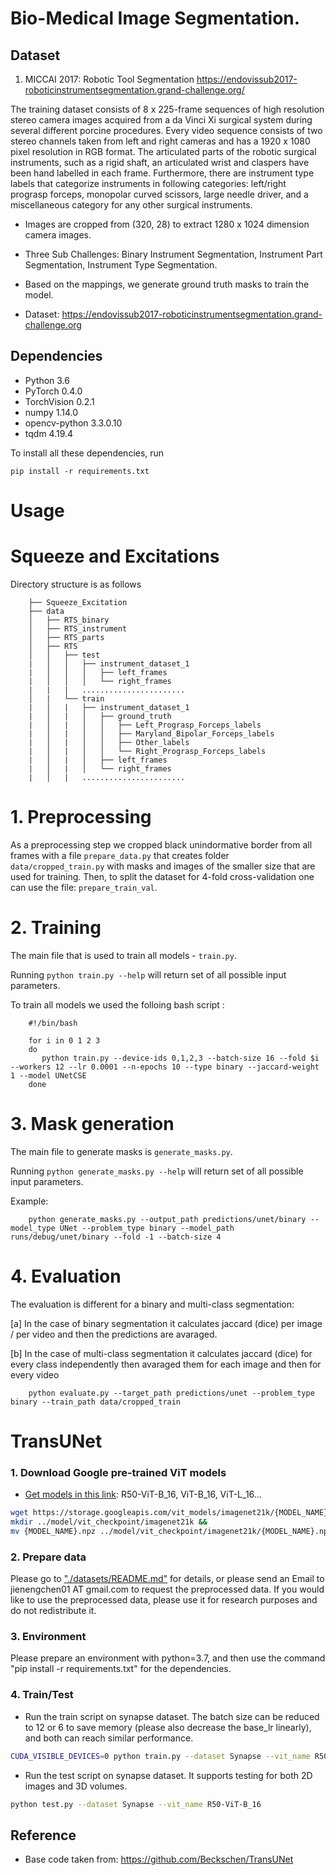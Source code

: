 # Bio-Medical Image Segmentation. 

## Dataset
1. MICCAI 2017: Robotic Tool Segmentation https://endovissub2017-roboticinstrumentsegmentation.grand-challenge.org/ 

The training dataset consists of 8 x 225-frame sequences of high resolution stereo camera images acquired from a da Vinci Xi surgical system during several different porcine procedures. Every video sequence consists of two stereo channels taken from left and right cameras and has a 1920 x 1080 pixel resolution in RGB format. The articulated parts of the robotic surgical instruments, such as a rigid shaft, an articulated wrist and claspers have been hand labelled in each frame. Furthermore, there are instrument type labels that categorize instruments in following categories: left/right prograsp forceps, monopolar curved scissors, large needle driver, and a miscellaneous category for any other surgical instruments.

* Images are cropped from (320, 28) to extract 1280 x 1024 dimension camera images.

* Three Sub Challenges: Binary Instrument Segmentation, Instrument Part Segmentation, Instrument Type Segmentation.

* Based on the mappings, we generate ground truth masks to train the model. 

* Dataset: https://endovissub2017-roboticinstrumentsegmentation.grand-challenge.org

## Dependencies
* Python 3.6
* PyTorch 0.4.0
* TorchVision 0.2.1
* numpy 1.14.0
* opencv-python 3.3.0.10
* tqdm 4.19.4

To install all these dependencies, run
```
pip install -r requirements.txt
```

# Usage

# Squeeze and Excitations

Directory structure is as follows
```
    ├── Squeeze_Excitation
    ├── data
    │   ├── RTS_binary
    │   ├── RTS_instrument
    │   ├── RTS_parts
    │   ├── RTS
    │   │   ├── test
    |   │   │   ├── instrument_dataset_1
    |   │   │   │   ├── left_frames
    |   │   │   │   └── right_frames
    |   |   |   ....................... 
    │   |   └── train
    |   │   |   ├── instrument_dataset_1
    |   │   |   │   ├── ground_truth
    |   │   |   │   │   ├── Left_Prograsp_Forceps_labels
    |   │   |   │   │   ├── Maryland_Bipolar_Forceps_labels
    |   │   |   │   │   ├── Other_labels
    |   │   |   │   │   └── Right_Prograsp_Forceps_labels
    |   │   |   │   ├── left_frames
    |   │   |   │   └── right_frames
    |   │   |   .......................
```

# 1. Preprocessing

As a preprocessing step we cropped black unindormative border from all frames with a file ``prepare_data.py`` that creates folder ``data/cropped_train.py`` with masks and images of the smaller size that are used for training. Then, to split the dataset for 4-fold cross-validation one can use the file: ``prepare_train_val``.


# 2. Training

The main file that is used to train all models -  ``train.py``.

Running ``python train.py --help`` will return set of all possible input parameters.

To train all models we used the folloing bash script :

```
    #!/bin/bash

    for i in 0 1 2 3
    do
       python train.py --device-ids 0,1,2,3 --batch-size 16 --fold $i --workers 12 --lr 0.0001 --n-epochs 10 --type binary --jaccard-weight 1 --model UNetCSE
    done
```

# 3. Mask generation

The main file to generate masks is ``generate_masks.py``.

Running ``python generate_masks.py --help`` will return set of all possible input parameters.

Example:
```
    python generate_masks.py --output_path predictions/unet/binary --model_type UNet --problem_type binary --model_path runs/debug/unet/binary --fold -1 --batch-size 4
```

# 4. Evaluation

The evaluation is different for a binary and multi-class segmentation: 

[a] In the case of binary segmentation it calculates jaccard (dice) per image / per video and then the predictions are avaraged. 

[b] In the case of multi-class segmentation it calculates jaccard (dice) for every class independently then avaraged them for each image and then for every video
```
    python evaluate.py --target_path predictions/unet --problem_type binary --train_path data/cropped_train
```

# TransUNet
### 1. Download Google pre-trained ViT models
* [Get models in this link](https://console.cloud.google.com/storage/vit_models/): R50-ViT-B_16, ViT-B_16, ViT-L_16...
```bash
wget https://storage.googleapis.com/vit_models/imagenet21k/{MODEL_NAME}.npz &&
mkdir ../model/vit_checkpoint/imagenet21k &&
mv {MODEL_NAME}.npz ../model/vit_checkpoint/imagenet21k/{MODEL_NAME}.npz
```

### 2. Prepare data

Please go to ["./datasets/README.md"](datasets/README.md) for details, or please send an Email to jienengchen01 AT gmail.com to request the preprocessed data. If you would like to use the preprocessed data, please use it for research purposes and do not redistribute it.

### 3. Environment

Please prepare an environment with python=3.7, and then use the command "pip install -r requirements.txt" for the dependencies.

### 4. Train/Test

- Run the train script on synapse dataset. The batch size can be reduced to 12 or 6 to save memory (please also decrease the base_lr linearly), and both can reach similar performance.

```bash
CUDA_VISIBLE_DEVICES=0 python train.py --dataset Synapse --vit_name R50-ViT-B_16
```

- Run the test script on synapse dataset. It supports testing for both 2D images and 3D volumes.

```bash
python test.py --dataset Synapse --vit_name R50-ViT-B_16
```

## Reference
* Base code taken from: https://github.com/Beckschen/TransUNet


